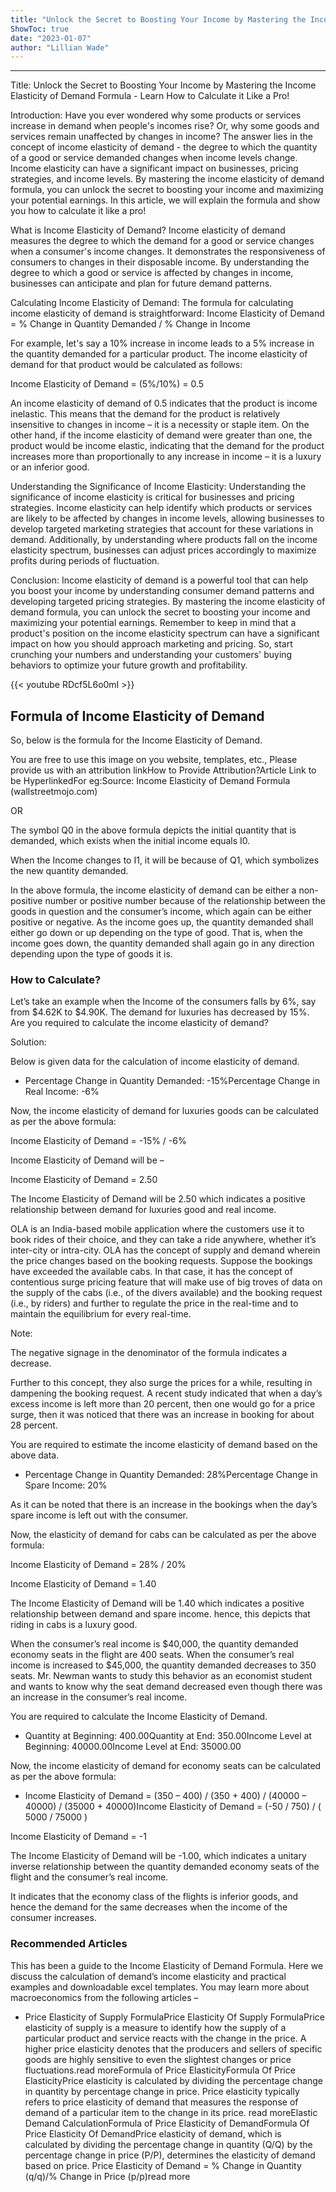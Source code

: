 ```yaml
---
title: "Unlock the Secret to Boosting Your Income by Mastering the Income Elasticity of Demand Formula - Learn How to Calculate it Like a Pro!"
ShowToc: true 
date: "2023-01-07"
author: "Lillian Wade"
---
```

*****
Title: Unlock the Secret to Boosting Your Income by Mastering the Income Elasticity of Demand Formula - Learn How to Calculate it Like a Pro!

Introduction:
Have you ever wondered why some products or services increase in demand when people's incomes rise? Or, why some goods and services remain unaffected by changes in income? The answer lies in the concept of income elasticity of demand - the degree to which the quantity of a good or service demanded changes when income levels change. Income elasticity can have a significant impact on businesses, pricing strategies, and income levels. By mastering the income elasticity of demand formula, you can unlock the secret to boosting your income and maximizing your potential earnings. In this article, we will explain the formula and show you how to calculate it like a pro!

What is Income Elasticity of Demand?
Income elasticity of demand measures the degree to which the demand for a good or service changes when a consumer's income changes. It demonstrates the responsiveness of consumers to changes in their disposable income. By understanding the degree to which a good or service is affected by changes in income, businesses can anticipate and plan for future demand patterns.

Calculating Income Elasticity of Demand:
The formula for calculating income elasticity of demand is straightforward: 
Income Elasticity of Demand = % Change in Quantity Demanded / % Change in Income 

For example, let's say a 10% increase in income leads to a 5% increase in the quantity demanded for a particular product. The income elasticity of demand for that product would be calculated as follows:

Income Elasticity of Demand = (5%/10%) = 0.5

An income elasticity of demand of 0.5 indicates that the product is income inelastic. This means that the demand for the product is relatively insensitive to changes in income – it is a necessity or staple item. On the other hand, if the income elasticity of demand were greater than one, the product would be income elastic, indicating that the demand for the product increases more than proportionally to any increase in income – it is a luxury or an inferior good.

Understanding the Significance of Income Elasticity:
Understanding the significance of income elasticity is critical for businesses and pricing strategies. Income elasticity can help identify which products or services are likely to be affected by changes in income levels, allowing businesses to develop targeted marketing strategies that account for these variations in demand. Additionally, by understanding where products fall on the income elasticity spectrum, businesses can adjust prices accordingly to maximize profits during periods of fluctuation.

Conclusion:
Income elasticity of demand is a powerful tool that can help you boost your income by understanding consumer demand patterns and developing targeted pricing strategies. By mastering the income elasticity of demand formula, you can unlock the secret to boosting your income and maximizing your potential earnings. Remember to keep in mind that a product's position on the income elasticity spectrum can have a significant impact on how you should approach marketing and pricing. So, start crunching your numbers and understanding your customers' buying behaviors to optimize your future growth and profitability.

{{< youtube RDcf5L6o0mI >}} 



## Formula of Income Elasticity of Demand
 
So, below is the formula for the Income Elasticity of Demand.
 
 You are free to use this image on you website, templates, etc.,  Please provide us with an attribution linkHow to Provide Attribution?Article Link to be HyperlinkedFor eg:Source: Income Elasticity of Demand Formula (wallstreetmojo.com) 
 

 
OR
 
The symbol Q0 in the above formula depicts the initial quantity that is demanded, which exists when the initial income equals I0.
 
When the Income changes to I1, it will be because of Q1, which symbolizes the new quantity demanded.
 
In the above formula, the income elasticity of demand can be either a non-positive number or positive number because of the relationship between the goods in question and the consumer’s income, which again can be either positive or negative. As the income goes up, the quantity demanded shall either go down or up depending on the type of good. That is, when the income goes down, the quantity demanded shall again go in any direction depending upon the type of goods it is.
 
### How to Calculate?
 
Let’s take an example when the Income of the consumers falls by 6%, say from $4.62K to $4.90K. The demand for luxuries has decreased by 15%. Are you required to calculate the income elasticity of demand?
 
Solution:
 
Below is given data for the calculation of income elasticity of demand.
 
- Percentage Change in Quantity Demanded: -15%Percentage Change in Real Income: -6%

 
Now, the income elasticity of demand for luxuries goods can be calculated as per the above formula:
 
Income Elasticity of Demand = -15% / -6%
 
Income Elasticity of Demand will be –
 
 Income Elasticity of Demand = 2.50
 
The Income Elasticity of Demand will be 2.50 which indicates a positive relationship between demand for luxuries good and real income.
 
OLA is an India-based mobile application where the customers use it to book rides of their choice, and they can take a ride anywhere, whether it’s inter-city or intra-city. OLA has the concept of supply and demand wherein the price changes based on the booking requests. Suppose the bookings have exceeded the available cabs. In that case, it has the concept of contentious surge pricing feature that will make use of big troves of data on the supply of the cabs (i.e., of the divers available) and the booking request (i.e., by riders) and further to regulate the price in the real-time and to maintain the equilibrium for every real-time.
 
Note:
 
The negative signage in the denominator of the formula indicates a decrease.
 
Further to this concept, they also surge the prices for a while, resulting in dampening the booking request. A recent study indicated that when a day’s excess income is left more than 20 percent, then one would go for a price surge, then it was noticed that there was an increase in booking for about 28 percent.
 
You are required to estimate the income elasticity of demand based on the above data.
 
- Percentage Change in Quantity Demanded: 28%Percentage Change in Spare Income: 20%

 
As it can be noted that there is an increase in the bookings when the day’s spare income is left out with the consumer.
 
Now, the elasticity of demand for cabs can be calculated as per the above formula:
 
Income Elasticity of Demand = 28% / 20%
 
Income Elasticity of Demand = 1.40
 
The Income Elasticity of Demand will be 1.40 which indicates a positive relationship between demand and spare income. hence, this depicts that riding in cabs is a luxury good.
 
When the consumer’s real income is $40,000, the quantity demanded economy seats in the flight are 400 seats. When the consumer’s real income is increased to $45,000, the quantity demanded decreases to 350 seats. Mr. Newman wants to study this behavior as an economist student and wants to know why the seat demand decreased even though there was an increase in the consumer’s real income.
 
You are required to calculate the Income Elasticity of Demand.
 
- Quantity at Beginning: 400.00Quantity at End: 350.00Income Level at Beginning: 40000.00Income Level at End: 35000.00

 
Now, the income elasticity of demand for economy seats can be calculated as per the above formula:
 
- Income Elasticity of Demand = (350 – 400) / (350 + 400) / (40000 – 40000) / (35000 + 40000)Income Elasticity of Demand = (-50 / 750) / ( 5000 / 75000 )

 
 Income Elasticity of Demand = -1
 
The Income Elasticity of Demand will be -1.00, which indicates a unitary inverse relationship between the quantity demanded economy seats of the flight and the consumer’s real income.
 
It indicates that the economy class of the flights is inferior goods, and hence the demand for the same decreases when the income of the consumer increases.
 
### Recommended Articles
 
This has been a guide to the Income Elasticity of Demand Formula. Here we discuss the calculation of demand’s income elasticity and practical examples and downloadable excel templates. You may learn more about macroeconomics from the following articles –
 
- Price Elasticity of Supply FormulaPrice Elasticity Of Supply FormulaPrice elasticity of supply is a measure to identify how the supply of a particular product and service reacts with the change in the price. A higher price elasticity denotes that the producers and sellers of specific goods are highly sensitive to even the slightest changes or price fluctuations.read moreFormula of Price ElasticityFormula Of Price ElasticityPrice elasticity is calculated by dividing the percentage change in quantity by percentage change in price. Price elasticity typically refers to price elasticity of demand that measures the response of demand of a particular item to the change in its price. read moreElastic Demand CalculationFormula of Price Elasticity of DemandFormula Of Price Elasticity Of DemandPrice elasticity of demand, which is calculated by dividing the percentage change in quantity (Q/Q) by the percentage change in price (P/P), determines the elasticity of demand based on price. Price Elasticity of Demand = % Change in Quantity (q/q)/% Change in Price (p/p)read more




